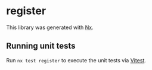 # register

This library was generated with [Nx](https://nx.dev).

## Running unit tests

Run `nx test register` to execute the unit tests via [Vitest](https://vitest.dev/).
